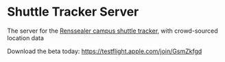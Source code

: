 # Shuttle Tracker Server
The server for the [Renssealer campus shuttle tracker](https://github.com/Gerzer/Shuttle-Tracker-App), with crowd-sourced location data

Download the beta today: https://testflight.apple.com/join/GsmZkfgd
